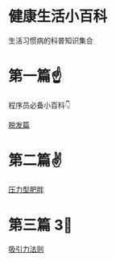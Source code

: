 # 健康生活小百科

生活习惯病的科普知识集合

第一篇☝️
====

程序员必备小百科👇

[脱发篇](https://github.com/PearlCoastal/HealthyLife/blob/master/%E8%84%B1%E5%8F%91.md)

第二篇✌️
====

[压力型肥胖](https://github.com/PearlCoastal/HealthyLife/blob/master/Fat.md)

第三篇 3⃣️
====

[吸引力法则]()
